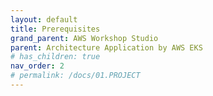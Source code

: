 ```yaml
---
layout: default
title: Prerequisites
grand_parent: AWS Workshop Studio
parent: Architecture Application by AWS EKS
# has_children: true
nav_order: 2
# permalink: /docs/01.PROJECT
---
```

